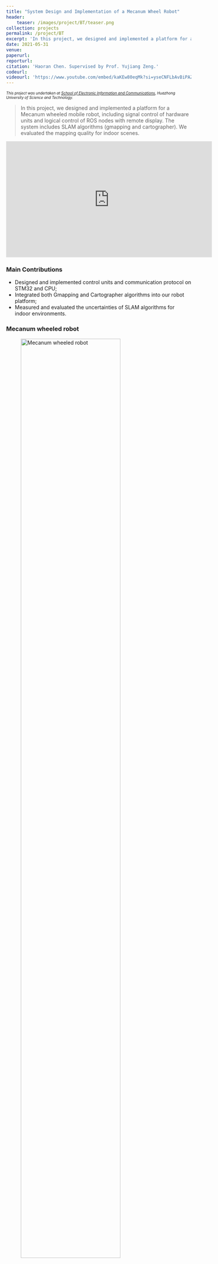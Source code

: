 ```yaml
---
title: "System Design and Implementation of a Mecanum Wheel Robot"
header:
    teaser: /images/project/BT/teaser.png
collection: projects
permalink: /project/BT
excerpt: 'In this project, we designed and implemented a platform for a Mecanum wheeled mobile robot, including signal control of hardware units and logical control of ROS nodes with remote display. The system includes SLAM algorithms (gmapping and cartographer). We evaluated the mapping quality for indoor scenes.'
date: 2021-05-31
venue:
paperurl:
reporturl:
citation: 'Haoran Chen. Supervised by Prof. Yujiang Zeng.'
codeurl: 
videourl: 'https://www.youtube.com/embed/kaKEw80eqMk?si=yseCNFLbAvBiPAZD'
---
```


<font size="1"><i>This project was undertaken at <a href="https://ei.hust.edu.cn/">School of Electronic Information and Communications</a>, Huazhong University of Science and Technology.</i></font>

> In this project, we designed and implemented a platform for a Mecanum wheeled mobile robot, including signal control of hardware units and logical control of ROS nodes with remote display. The system includes SLAM algorithms (gmapping and cartographer). We evaluated the mapping quality for indoor scenes.

<iframe width="560" height="315" src="https://www.youtube.com/embed/kaKEw80eqMk?si=yseCNFLbAvBiPAZD" title="YouTube video player" frameborder="0" allow="accelerometer; autoplay; clipboard-write; encrypted-media; gyroscope; picture-in-picture; web-share" allowfullscreen></iframe>

### Main Contributions

* Designed and implemented control units and communication protocol on STM32 and CPU;
* Integrated both Gmapping and Cartographer algorithms into our robot platform;
* Measured and evaluated the uncertainties of SLAM algorithms for indoor environments.

### Mecanum wheeled robot

<figure>
    <img src="{{ base_path }}/images/project/BT/robot.png" alt="Mecanum wheeled robot" style="width:80%; margin-left: auto; margin-right: auto;"/>
    <figcaption style="margin-left: auto; margin-right: auto;">A photo of the Mecanum wheeled robot.</figcaption>
</figure>
